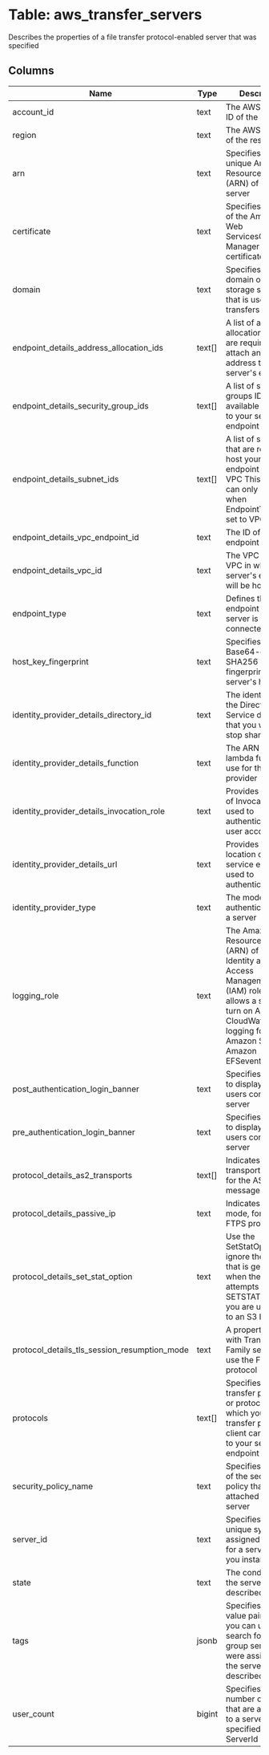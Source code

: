
# Table: aws_transfer_servers
Describes the properties of a file transfer protocol-enabled server that was specified
## Columns
| Name        | Type           | Description  |
| ------------- | ------------- | -----  |
|account_id|text|The AWS Account ID of the resource.|
|region|text|The AWS Region of the resource.|
|arn|text|Specifies the unique Amazon Resource Name (ARN) of the server|
|certificate|text|Specifies the ARN of the Amazon Web ServicesCertificate Manager (ACM) certificate|
|domain|text|Specifies the domain of the storage system that is used for file transfers|
|endpoint_details_address_allocation_ids|text[]|A list of address allocation IDs that are required to attach an Elastic IP address to your server's endpoint|
|endpoint_details_security_group_ids|text[]|A list of security groups IDs that are available to attach to your server's endpoint|
|endpoint_details_subnet_ids|text[]|A list of subnet IDs that are required to host your server endpoint in your VPC This property can only be set when EndpointType is set to VPC|
|endpoint_details_vpc_endpoint_id|text|The ID of the VPC endpoint|
|endpoint_details_vpc_id|text|The VPC ID of the VPC in which a server's endpoint will be hosted|
|endpoint_type|text|Defines the type of endpoint that your server is connected to|
|host_key_fingerprint|text|Specifies the Base64-encoded SHA256 fingerprint of the server's host key|
|identity_provider_details_directory_id|text|The identifier of the Directory Service directory that you want to stop sharing|
|identity_provider_details_function|text|The ARN for a lambda function to use for the Identity provider|
|identity_provider_details_invocation_role|text|Provides the type of InvocationRole used to authenticate the user account|
|identity_provider_details_url|text|Provides the location of the service endpoint used to authenticate users|
|identity_provider_type|text|The mode of authentication for a server|
|logging_role|text|The Amazon Resource Name (ARN) of the Identity and Access Management (IAM) role that allows a server to turn on Amazon CloudWatch logging for Amazon S3 or Amazon EFSevents|
|post_authentication_login_banner|text|Specifies a string to display when users connect to a server|
|pre_authentication_login_banner|text|Specifies a string to display when users connect to a server|
|protocol_details_as2_transports|text[]|Indicates the transport method for the AS2 messages|
|protocol_details_passive_ip|text|Indicates passive mode, for FTP and FTPS protocols|
|protocol_details_set_stat_option|text|Use the SetStatOption to ignore the error that is generated when the client attempts to use SETSTAT on a file you are uploading to an S3 bucket|
|protocol_details_tls_session_resumption_mode|text|A property used with Transfer Family servers that use the FTPS protocol|
|protocols|text[]|Specifies the file transfer protocol or protocols over which your file transfer protocol client can connect to your server's endpoint|
|security_policy_name|text|Specifies the name of the security policy that is attached to the server|
|server_id|text|Specifies the unique system-assigned identifier for a server that you instantiate|
|state|text|The condition of the server that was described|
|tags|jsonb|Specifies the key-value pairs that you can use to search for and group servers that were assigned to the server that was described|
|user_count|bigint|Specifies the number of users that are assigned to a server you specified with the ServerId|
